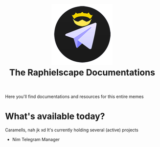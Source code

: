 <h1 align="center">
  <br>
  <img src="yeet.png" alt="yeet">
  <br>
  The Raphielscape Documentations
  <br>
  <br>
</h1>

Here you'll find documentations and resources for this entire memes

What's available today?
==========

Caramells, nah jk xd It's currently holding several (active) projects

  - Nim Telegram Manager